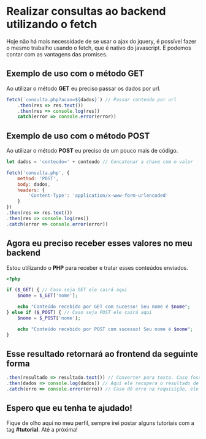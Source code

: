 # Realizar consultas ao backend utilizando o fetch
Hoje não há mais necessidade de se usar o ajax do jquery, é possível fazer o mesmo trabalho usando o fetch, que é nativo do javascript. E podemos contar com as vantagens das promises.

## Exemplo de uso com o método GET
Ao utilizar o método **GET** eu preciso passar os dados por url.
```javascript
fetch(`consulta.php?acao=${dados}`) // Passar conteúdo por url
    .then(res => res.text())
    .then(res => console.log(res))
    catch(error => console.error(error))
``` 

## Exemplo de uso com o método POST
Ao utilizar o método **POST** eu preciso de um pouco mais de código.
```javascript
let dados = 'conteudo=' + conteudo // Concatenar a chave com o valor

fetch('consulta.php', {
    method: 'POST',
    body: dados,
    headers: {
        'Content-Type': 'application/x-www-form-urlencoded'
    }
})
.then(res => res.text())
.then(res => console.log(res))
.catch(error => console.error(error))
``` 

## Agora eu preciso receber esses valores no meu backend
Estou utilizando o **PHP** para receber e tratar esses conteúdos enviados.
```php 
<?php

if ($_GET) { // Caso seja GET ele cairá aqui
    $nome = $_GET['nome'];

    echo "Conteúdo recebido por GET com sucesso! Seu nome é $nome";
} else if ($_POST) { // Caso seja POST ele cairá aqui
    $nome = $_POST['nome'];

    echo "Conteúdo recebido por POST com sucesso! Seu nome é $nome";
}
```

## Esse resultado retornará ao frontend da seguinte forma
```javascript
.then(resultado => resultado.text()) // Converter para texto. Caso fosse um JSON, usariamos resultado.json()
.then(dados => console.log(dados)) // Aqui ele recupera o resultado de cima, agora eu posso usar esses dados da maneira que eu quiser.
.catch(erro => console.error(erro)) // Caso dê erro na requisição, ele cairá aqui, e você saberá, legal né?
``` 

## Espero que eu tenha te ajudado!
Fique de olho aqui no meu perfil, sempre irei postar alguns tutoriais com a tag **#tutorial**. Até a próxima!

